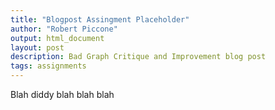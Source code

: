 ```yaml
---
title: "Blogpost Assingment Placeholder"
author: "Robert Piccone"
output: html_document
layout: post
description: Bad Graph Critique and Improvement blog post
tags: assignments
---
```


Blah diddy blah blah blah

